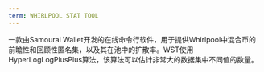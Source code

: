 ```yaml
---
term: WHIRLPOOL STAT TOOL
---
```


一款由Samourai Wallet开发的在线命令行软件，用于提供Whirlpool中混合币的前瞻性和回顾性匿名集，以及其在池中的扩散率。WST使用HyperLogLogPlusPlus算法，该算法可以估计非常大的数据集中不同值的数量。